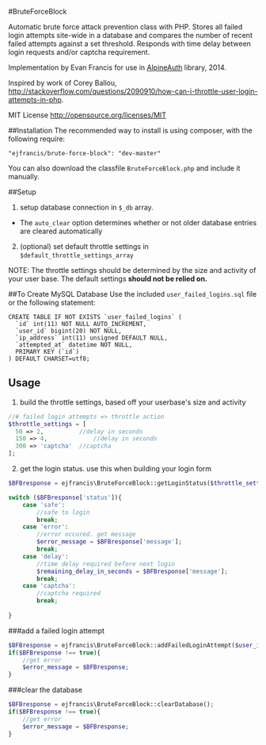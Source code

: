 #BruteForceBlock

Automatic brute force attack prevention class with PHP. Stores all failed login attempts site-wide in a database and compares the
number of recent failed attempts against a set threshold. Responds with time delay between login requests and/or captcha requirement.

Implementation by Evan Francis for use in [AlpineAuth](https://github.com/ejfrancis/AlpineAuth) library, 2014. 

Inspired by work of Corey Ballou, http://stackoverflow.com/questions/2090910/how-can-i-throttle-user-login-attempts-in-php.

MIT License http://opensource.org/licenses/MIT

##Installation
The recommended way to install is using composer, with the following require:

`"ejfrancis/brute-force-block": "dev-master"`

You can also download the classfile `BruteForceBlock.php` and include it manually.


##Setup
1. setup database connection in `$_db` array.
  *  The `auto_clear` option determines whether or not older database entries are cleared automatically
2. (optional) set default throttle settings in `$default_throttle_settings_array`

NOTE: The throttle settings should be determined by the size and activity of your user base. The default settings **should not be relied on.**

##To Create MySQL Database
Use the included `user_failed_logins.sql` file or the following statement:


    CREATE TABLE IF NOT EXISTS `user_failed_logins` (
      `id` int(11) NOT NULL AUTO_INCREMENT,
      `user_id` bigint(20) NOT NULL,
      `ip_address` int(11) unsigned DEFAULT NULL,
      `attempted_at` datetime NOT NULL,
      PRIMARY KEY (`id`)
    ) DEFAULT CHARSET=utf8;


##	Usage	 
1. build the throttle settings, based off your userbase's size and activity

```php
//# failed login attempts => throttle action
$throttle_settings = [
  50 => 2, 			//delay in seconds
  150 => 4, 			//delay in seconds
  300 => 'captcha'	//captcha
];
```

2.  get the login status. use this when building your login form

```php
$BFBresponse = ejfrancis\BruteForceBlock::getLoginStatus($throttle_settings);	

switch ($BFBresponse['status']){
	case 'safe':
		//safe to login
		break;
	case 'error':
		//error occured. get message
		$error_message = $BFBresponse['message'];
		break;
	case 'delay':
		//time delay required before next login
		$remaining_delay_in_seconds = $BFBresponse['message'];
		break;
	case 'captcha':
		//captcha required
		break;
	
}
```

###add a failed login attempt
```php
$BFBresponse = ejfrancis\BruteForceBlock::addFailedLoginAttempt($user_id, $ip_address);
if($BFBresponse !== true){
	//get error
	$error_message = $BFBresponse;
}
```

###clear the database
```php
$BFBresponse = ejfrancis\BruteForceBlock::clearDatabase();
if($BFBresponse !== true){
	//get error
	$error_message = $BFBresponse;
}
```
